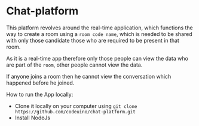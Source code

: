 # Chat-platform

This platform revolves around the real-time application, which functions the way to create a room using a `room code name`, which is needed to be shared with only those candidate those who are required to be present in that room.

As it is a real-time app therefore only those people can view the data who are part of the `room`, other people cannot view the data.

If anyone joins a room then he cannot view the conversation which happened before he joined.

How to run the App locally:
* Clone it locally on your computer using `git clone https://github.com/codeuino/chat-platform.git`
* Install NodeJs
